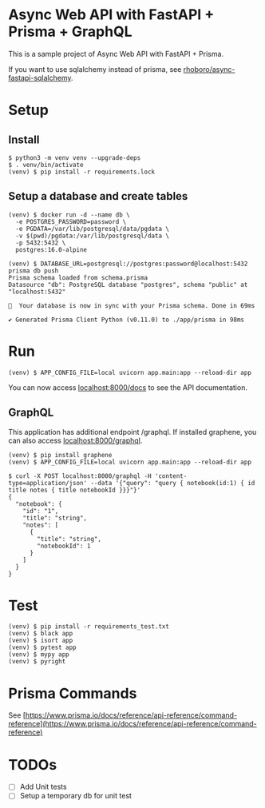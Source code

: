 # Async Web API with FastAPI + Prisma + GraphQL

This is a sample project of Async Web API with FastAPI + Prisma.

If you want to use sqlalchemy instead of prisma, see [rhoboro/async-fastapi-sqlalchemy](https://github.com/rhoboro/async-fastapi-sqlalchemy).

# Setup

## Install

```shell
$ python3 -m venv venv --upgrade-deps
$ . venv/bin/activate
(venv) $ pip install -r requirements.lock
```

## Setup a database and create tables

```shell
(venv) $ docker run -d --name db \
  -e POSTGRES_PASSWORD=password \
  -e PGDATA=/var/lib/postgresql/data/pgdata \
  -v $(pwd)/pgdata:/var/lib/postgresql/data \
  -p 5432:5432 \
  postgres:16.0-alpine

(venv) $ DATABASE_URL=postgresql://postgres:password@localhost:5432 prisma db push
Prisma schema loaded from schema.prisma
Datasource "db": PostgreSQL database "postgres", schema "public" at "localhost:5432"

🚀  Your database is now in sync with your Prisma schema. Done in 69ms

✔ Generated Prisma Client Python (v0.11.0) to ./app/prisma in 98ms
```

# Run

```shell
(venv) $ APP_CONFIG_FILE=local uvicorn app.main:app --reload-dir app
```

You can now access [localhost:8000/docs](http://localhost:8000/docs) to see the API documentation.

## GraphQL

This application has additional endpoint /graphql.
If installed graphene, you can also access [localhost:8000/graphql](localhost:8000/graphql).

```shell
(venv) $ pip install graphene
(venv) $ APP_CONFIG_FILE=local uvicorn app.main:app --reload-dir app
```

```shell
$ curl -X POST localhost:8000/graphql -H 'content-type=application/json' --data '{"query": "query { notebook(id:1) { id title notes { title notebookId }}}"}'
{
  "notebook": {
    "id": "1",
    "title": "string",
    "notes": [
      {
        "title": "string",
        "notebookId": 1
      }
    ]
  }
}
```


# Test

```shell
(venv) $ pip install -r requirements_test.txt
(venv) $ black app
(venv) $ isort app
(venv) $ pytest app
(venv) $ mypy app
(venv) $ pyright
```

# Prisma Commands

See [https://www.prisma.io/docs/reference/api-reference/command-reference](https://www.prisma.io/docs/reference/api-reference/command-reference)

# TODOs

- [ ] Add Unit tests
- [ ] Setup a temporary db for unit test
